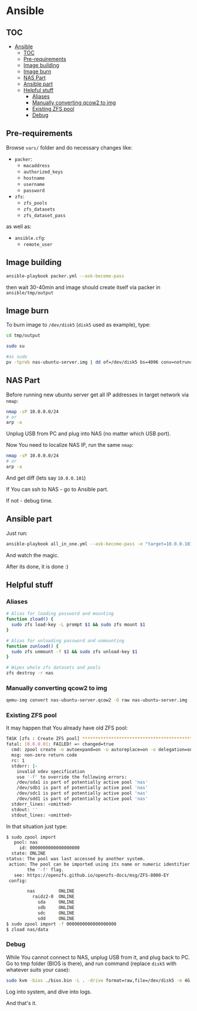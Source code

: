 # Ansible

## TOC

* [Ansible](#ansible)
  * [TOC](#toc)
  * [Pre-requirements](#pre-requirements)
  * [Image building](#image-building)
  * [Image burn](#image-burn)
  * [NAS Part](#nas-part)
  * [Ansible part](#ansible-part)
  * [Helpful stuff](#helpful-stuff)
    * [Aliases](#aliases)
    * [Manually converting qcow2 to img](#manually-converting-qcow2-to-img)
    * [Existing ZFS pool](#existing-zfs-pool)
    * [Debug](#debug)

## Pre-requirements

Browse `vars/` folder and do necessary changes like:
  * `packer`:
    * `macaddress`
    * `authorized_keys`
    * `hostname`
    * `username`
    * `password`
  * `zfs`:
    * `zfs_pools`
    * `zfs_datasets`
    * `zfs_dataset_pass`

as well as:
  * `ansible.cfg`:
    * `remote_user`

## Image building

```bash
ansible-playbook packer.yml --ask-become-pass
```

then wait 30-40min and image should create itself via packer in `ansible/tmp/output`

## Image burn

To burn image to `/dev/disk5` (`disk5` used as example), type:

```bash
cd tmp/output

sudo su

#as sudo
pv -tpreb nas-ubuntu-server.img | dd of=/dev/disk5 bs=4096 conv=notrunc,noerror
```

## NAS Part

Before running new ubuntu server get all IP addresses in target network via `nmap`:

```bash
nmap -sP 10.0.0.0/24
# or
arp -a
```

Unplug USB from PC and plug into NAS (no matter which USB port).

Now You need to localize NAS IP, run the same `nmap`:

```bash
nmap -sP 10.0.0.0/24
# or
arp -a
```

And get diff (lets say `10.0.0.101`)

If You can ssh to NAS - go to Ansible part.

If not - debug time.

## Ansible part

Just run:

```bash
ansible-playbook all_in_one.yml --ask-become-pass -e "target=10.0.0.101" -i 10.0.0.101,
```

And watch the magic.

After its done, it is done :)

## Helpful stuff

### Aliases

```bash
# Alias for loading password and mounting
function zload() {
  sudo zfs load-key -L prompt $1 && sudo zfs mount $1
}

# Alias for unloading password and unmounting
function zunload() {
  sudo zfs unmount -f $1 && sudo zfs unload-key $1
}

# Wipes whole zfs datasets and pools
zfs destroy -r nas
```

### Manually converting qcow2 to img

```bash
qemu-img convert nas-ubuntu-server.qcow2 -O raw nas-ubuntu-server.img
```

### Existing ZFS pool

It may happen that You already have old ZFS pool:

```bash
TASK [zfs : Create ZFS pool] ***************************************************
fatal: [0.0.0.0]: FAILED! => changed=true
  cmd: zpool create -o autoexpand=on -o autoreplace=on -o delegation=on -o dedupditto=1.5 -o failmode=continue -o listsnaps=on nas raidz2 /dev/sda /dev/sdb /dev/sdc /dev/sdd
  msg: non-zero return code
  rc: 1
  stderr: |-
    invalid vdev specification
    use '-f' to override the following errors:
    /dev/sda1 is part of potentially active pool 'nas'
    /dev/sdb1 is part of potentially active pool 'nas'
    /dev/sdc1 is part of potentially active pool 'nas'
    /dev/sdd1 is part of potentially active pool 'nas'
  stderr_lines: <omitted>
  stdout: ''
  stdout_lines: <omitted>
```

In that situation just type:

```bash
$ sudo zpool import
   pool: nas
     id: 0000000000000000000
  state: ONLINE
status: The pool was last accessed by another system.
 action: The pool can be imported using its name or numeric identifier and
        the '-f' flag.
   see: https://openzfs.github.io/openzfs-docs/msg/ZFS-8000-EY
 config:

        nas         ONLINE
          raidz2-0  ONLINE
            sda     ONLINE
            sdb     ONLINE
            sdc     ONLINE
            sdd     ONLINE
$ sudo zpool import -f 0000000000000000000
$ zload nas/data
```

### Debug

While You cannot connect to NAS, unplug USB from it, and plug back to PC. Go to tmp folder (BIOS is there), and run command (replace `disk5` with whatever suits your case):

```bash
sudo kvm -bios ./bios.bin -L . -drive format=raw,file=/dev/disk5 -m 4G
```

Log into system, and dive into logs.

And that's it.
